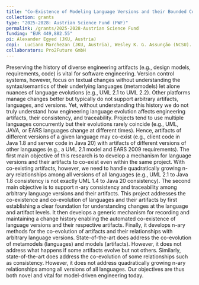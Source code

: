 ```yaml
---
title: "Co-Existence of Modeling Language Versions and their Bounded Co-Evolution (COEE)"
collection: grants
type: "2025-2028: Austrian Science Fund (FWF)"
permalink: /grants/2025-2028-Austrian Science Fund 
funding: "EUR 449,882.55"
pi: Alexander Egyed (JKU, Austria)
copi:  Luciano Marchezan (JKU, Austria), Wesley K. G. Assunção (NCSU).
collaborators: Pro2Future GmbH
--- 
```

Preserving the history of diverse engineering artifacts (e.g., design models, requirements, code) is vital for software engineering. Version control systems, however, focus on textual changes without understanding the syntax/semantics of their underlying languages (metamodels) let alone nuances of language evolutions (e.g., UML 2.1 to UML 2.2). Other platforms manage changes better but typically do not support arbitrary artifacts, languages, and versions. Yet, without understanding this history we do not truly understand how engineering language evolution affects engineering artifacts, their consistency, and traceability. Projects tend to use multiple languages concurrently but their evolutions rarely coincide (e.g., UML, JAVA, or EARS languages change at different times). Hence, artifacts of different versions of a given language may co-exist (e.g., client code in Java 1.8 and server code in Java 20) with artifacts of different versions of other languages (e.g., a UML 2.1 model and EARS 2009 requirements). The first main objective of this research is to develop a mechanism for language versions and their artifacts to co-exist even within the same project. With co-existing artifacts, however, we need to handle quadratically growing n-ary relationships among all versions of all languages (e.g., UML 2.1 to Java 1.8 consistency is not exactly UML 1.4 to Java 20 consistency). The second main objective is to support n-ary consistency and traceability among arbitrary language versions and their artifacts. This project addresses the co-existence and co-evolution of languages and their artifacts by first establishing a clear foundation for understanding changes at the language and artifact levels. It then develops a generic mechanism for recording and maintaining a change history enabling the automated co-existence of language versions and their respective artifacts. Finally, it develops n-ary methods for the co-evolution of artifacts and their relationships with arbitrary language versions. State-of-the-art does address the co-evolution of metamodels (languages) and models (artifacts). However, it does not address what happens if some artifacts evolve but not others. Similarly, state-of-the-art does address the co-evolution of some relationships such as consistency. However, it does not address quadratically growing n-ary relationships among all versions of all languages. Our objectives are thus both novel and vital for model-driven engineering today. 
